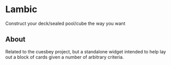 # Lambic

Construct your deck/sealed pool/cube the way you want

## About

Related to the cuesbey project, but a standalone widget intended to help lay
out a block of cards given a number of arbitrary criteria.